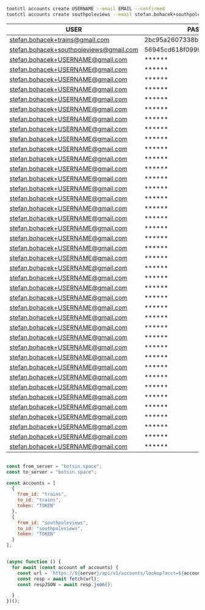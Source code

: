 ```sh
tootctl accounts create USERNAME --email EMAIL --confirmed
tootctl accounts create southpoleviews --email stefan.bohacek+southpoleviews@gmail.com --confirmed
```

| USER                                     | PASSWORD                            |
| ---------------------------------------- | ----------------------------------- |
| stefan.bohacek+trains@gmail.com          | 2bc95a2607338bff2e872c69679d25df    |
| stefan.bohacek+southpoleviews@gmail.com  | 56945cd618f09991ccda35e51d71c21d    |
| stefan.bohacek+USERNAME@gmail.com        | ******                              |
| stefan.bohacek+USERNAME@gmail.com        | ******                              |
| stefan.bohacek+USERNAME@gmail.com        | ******                              |
| stefan.bohacek+USERNAME@gmail.com        | ******                              |
| stefan.bohacek+USERNAME@gmail.com        | ******                              |
| stefan.bohacek+USERNAME@gmail.com        | ******                              |
| stefan.bohacek+USERNAME@gmail.com        | ******                              |
| stefan.bohacek+USERNAME@gmail.com        | ******                              |
| stefan.bohacek+USERNAME@gmail.com        | ******                              |
| stefan.bohacek+USERNAME@gmail.com        | ******                              |
| stefan.bohacek+USERNAME@gmail.com        | ******                              |
| stefan.bohacek+USERNAME@gmail.com        | ******                              |
| stefan.bohacek+USERNAME@gmail.com        | ******                              |
| stefan.bohacek+USERNAME@gmail.com        | ******                              |
| stefan.bohacek+USERNAME@gmail.com        | ******                              |
| stefan.bohacek+USERNAME@gmail.com        | ******                              |
| stefan.bohacek+USERNAME@gmail.com        | ******                              |
| stefan.bohacek+USERNAME@gmail.com        | ******                              |
| stefan.bohacek+USERNAME@gmail.com        | ******                              |
| stefan.bohacek+USERNAME@gmail.com        | ******                              |
| stefan.bohacek+USERNAME@gmail.com        | ******                              |
| stefan.bohacek+USERNAME@gmail.com        | ******                              |
| stefan.bohacek+USERNAME@gmail.com        | ******                              |
| stefan.bohacek+USERNAME@gmail.com        | ******                              |
| stefan.bohacek+USERNAME@gmail.com        | ******                              |
| stefan.bohacek+USERNAME@gmail.com        | ******                              |
| stefan.bohacek+USERNAME@gmail.com        | ******                              |
| stefan.bohacek+USERNAME@gmail.com        | ******                              |
| stefan.bohacek+USERNAME@gmail.com        | ******                              |
| stefan.bohacek+USERNAME@gmail.com        | ******                              |
| stefan.bohacek+USERNAME@gmail.com        | ******                              |
| stefan.bohacek+USERNAME@gmail.com        | ******                              |
| stefan.bohacek+USERNAME@gmail.com        | ******                              |
| stefan.bohacek+USERNAME@gmail.com        | ******                              |
| stefan.bohacek+USERNAME@gmail.com        | ******                              |
| stefan.bohacek+USERNAME@gmail.com        | ******                              |
| stefan.bohacek+USERNAME@gmail.com        | ******                              |
| stefan.bohacek+USERNAME@gmail.com        | ******                              |
| stefan.bohacek+USERNAME@gmail.com        | ******                              |
| stefan.bohacek+USERNAME@gmail.com        | ******                              |
                                  
       


```js

const from_server = "botsin.space";
const to_server = "botsin.space";

const accounts = [
  {
    from_id: "trains",
    to_id: "trains",
    token: "TOKEN"
  },
  {
    from_id: "southpoleviews",
    to_id: "southpoleviews",
    token: "TOKEN"
  }
];


(async function () {
  for await (const account of accounts) {
    const url = `https://${server}/api/v1/accounts/lookup?acct=${account.from_id}@${server}`;
    const resp = await fetch(url);
    const respJSON = await resp.json();

  }
})();



```